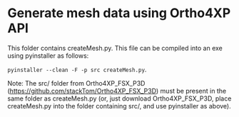 # Generate mesh data using Ortho4XP API

This folder contains createMesh.py. This file can be compiled into an exe using pyinstaller as follows:

`pyinstaller --clean -F -p src createMesh.py`.

Note: The src/ folder from Ortho4XP_FSX_P3D (https://github.com/stackTom/Ortho4XP_FSX_P3D) must be present in the same folder as createMesh.py (or, just download Ortho4XP_FSX_P3D, place createMesh.py into the folder containing src/, and use pyinstaller as above).
